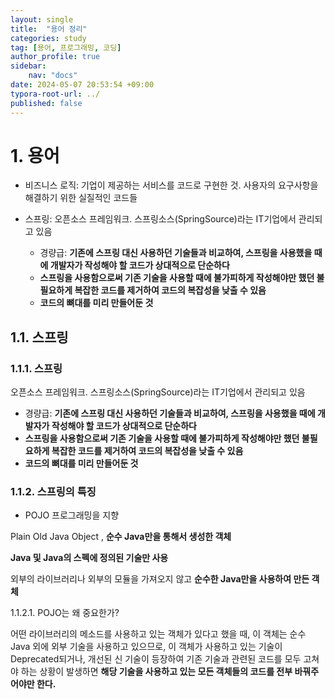 ```yaml
---
layout: single
title:  "용어 정리"
categories: study
tag: [용어, 프로그래밍, 코딩]
author_profile: true
sidebar:
    nav: "docs"
date: 2024-05-07 20:53:54 +09:00
typora-root-url: ../
published: false
---
```






# 1. 용어

- 비즈니스 로직: 기업이 제공하는 서비스를 코드로 구현한 것. 사용자의 요구사항을 해결하기 위한 실질적인 코드들

- 스프링: 오픈소스 프레임워크. 스프링소스(SpringSource)라는 IT기업에서 관리되고 있음
  - 경량급: **기존에 스프링 대신 사용하던 기술들과 비교하여, 스프링을 사용했을 때에 개발자가 작성해야 할 코드가 상대적으로 단순하다**
  - **스프링을 사용함으로써 기존 기술을 사용할 때에 불가피하게 작성해야만 했던 불필요하게 복잡한 코드를 제거하여 코드의 복잡성을 낮출 수 있음**
  -  **코드의 뼈대를 미리 만들어둔 것**



## 1.1. 스프링

### 1.1.1. 스프링

오픈소스 프레임워크. 스프링소스(SpringSource)라는 IT기업에서 관리되고 있음

- 경량급: **기존에 스프링 대신 사용하던 기술들과 비교하여, 스프링을 사용했을 때에 개발자가 작성해야 할 코드가 상대적으로 단순하다**
- **스프링을 사용함으로써 기존 기술을 사용할 때에 불가피하게 작성해야만 했던 불필요하게 복잡한 코드를 제거하여 코드의 복잡성을 낮출 수 있음**
- **코드의 뼈대를 미리 만들어둔 것**



### 1.1.2. 스프링의 특징

- POJO 프로그래밍을 지향

Plain Old Java Object , **순수 Java만을 통해서 생성한 객체**

**Java 및 Java의 스펙에 정의된 기술만 사용**

외부의 라이브러리나 외부의 모듈을 가져오지 않고 **순수한 Java만을 사용하여 만든 객체**



1.1.2.1. POJO는 왜 중요한가?

어떤 라이브러리의 메소드를 사용하고 있는 객체가 있다고 했을 때, 이 객체는 순수 Java 외에 외부 기술을 사용하고 있으므로,  이 객체가 사용하고 있는 기술이 Deprecated되거나, 개선된 신 기술이 등장하여 기존 기술과 관련된 코드를 모두 고쳐야 하는 상황이 발생하면 **해당 기술을 사용하고 있는 모든 객체들의 코드를 전부 바꿔주어야만 한다.**
